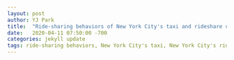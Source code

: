 ```yaml
---
layout: post
author: YJ Park
title:  "Ride-sharing behaviors of New York City's taxi and rideshare users"
date:   2020-04-11 07:50:00 -700
categories: jekyll update
tags: ride-sharing behaviors, New York City's taxi, New York City's rideshare, ride-sharing ratios
---
```

<head>
	<!-- Global site tag (gtag.js) - Google Analytics -->
	<script async src="https://www.googletagmanager.com/gtag/js?id=UA-127453746-1"></script>
	<script>
		  window.dataLayer = window.dataLayer || [];
		  function gtag(){dataLayer.push(arguments);}
		  gtag('js', new Date());

		  gtag('config', 'UA-127453746-1');
	</script>
</head>

# Project: Ride-sharing behaviors of New York City's taxi and rideshare users

## Introduction
---

The purpose of this sub-project is to explore sharing patters of passengers who are taking New York City's taxis and rideshares, including Green Boro taxis, Yellow Medallion taxis, Uber and Lyft. 

I found that:
1) When examining only ride areas with greater than 10,000 occurrences during rush hours, 102 data points are available. However, this number is dominated by rideshares such as Uber and Lyft (85 out of 102), not taxis. It seems that between July 2017 and July 2019, rideshares were popular during rush hours. The other interpretation can be the data for taxis may not be complete so less number of occurrences could have been recorded.

2) Shared ratios for green taxis seems to be lowest, consistently between 12.81% and 21.07%. However, the interpretation here is quite difficult to make because the comparison between rideshare and two taxis is not a fair one. The only clear points here are: where there is one passenger only, these rides are not shared; and the ride-sharing ratio of yellow taxis seems to be higher than that of green taxis.

3) The average shared ratios for Brooklyn seems to be higher than those of Manhattan and Queens. For rush hours, not much data is available for the shared ratios for Bronx.

![map_over_10k](../../../../../../assets/images/map_over_10k.png)


## Import packages
---

Prior to starting any analysis and visualization, I will import relevant packages to be used in this project.

```
#To get automatic reloading and inline plotting
%reload_ext autoreload
%autoreload 2
%matplotlib inline

import numpy as np
import pandas as pd
#graph visualization
import seaborn as sns
import matplotlib.pyplot as plt

import datetime as dt

import folium #folium map visualization

```

## Create dataframes from available csv files
---

The New York City (hereafter, NYC)'s taxi and ride-share data is available here: https://www1.nyc.gov/site/tlc/about/tlc-trip-record-data.page

In my case, I had New York City's Bike, MTA, Green, Yellow and Rideshare data available. However, because of their vast amount, I decided to focus on transportation modes where a single passenger would most likely use but having a sharing capacity, hence taxis and ridesharing methods such as Uber and Lyft.

To explore the data, I import the data of these transportation modes into csv files into Pandas dataframe first.

```
nyc_green_taxi_df = pd.read_csv('path_to_your_data/nyc_green_taxi.csv')
nyc_yellow_taxi_df = pd.read_csv('path_to_your_data/nyc_yellow_taxi.csv')
rideshare_df = pd.read_csv('path_to_your_datanyc_rideshare.csv')
```

I also need to create the dataframe for the mapping between the location IDs and borough (and zone) for NYC for visualization tasks later.
There are two datasets I use to this task: 1) NYC's taxi and Limousine Commission (TLC) zone data; and 2) NYC's geographical mapping between Neighborhood Tabulation Areas (NTA) codes and geographical coordinates.

```
tlc_df = pd.read_csv('path_to_your_data/tlc_zones.csv')
geo = pd.read_csv('path_to_your_data/geographic.csv')
```

From TLC data, location_id, borough, zone and nta_code are available.

![tlc_df](../../../../../../assets/images/tlc_df.PNG)

TLC data shows there are 69 zones in Manhattan and Queens and other major zones are 61 in Brooklyn and 43 in Bronx.

![tlc_df_count](../../../../../../assets/images/tlc_df_count.PNG)

Geo data can provide nta codes with their boundary coordinates.

![geo_df](../../../../../../assets/images/geo_df.PNG)


When I join nta_code between these two dataframes, I will be able to map from location_id to boough and zone to geographical coordinates for analysis and visualization later.
To make this task simple, I created an utility dataframe to hold first x and y coordinates of each nta_code.

```
nta_df = pd.DataFrame(columns=['nta', 'longitude', 'latitude'])
nta_df['nta'] = geo.columns
nta_df['longitude'] = list(geo.iloc[0])
nta_df['latitude'] = list(geo.iloc[1])
```

The simplified dataframe of geo_df is now transferred to nta_df.

![nta_df](../../../../../../assets/images/nta_df.png)


## Explore basic data available for taxi and rideshare information
---

Rideshare dataframe includes pick-up and drop-off location IDs. It also includes the indication of this ride was shared or not. The data is missing a lot of coordinates of these location ids. In addition, shared_ride indicates that whether this particular ride is shared and the value is boolean rather than displaying the number of passengers shared this ride.

![rideshare_df_example](../../../../../../assets/images/rideshare_df_example.png)

Data collected from using taxis seems to be more extensive include the location information about geogrphical coordinates, trip distance and the number of passengers. However, it is missing a lot of IDs of pick up and drop off locations.

![green_taxi_df_example](../../../../../../assets/images/green_taxi_example.png)

![yellow_taxi_df_example](../../../../../../assets/images/yellow_taxi_example.png)

How many data points are available? I would like to look at the number of data points that are not NaN in the dataframe for each transport.

![number_of_datapoints](../../../../../../assets/images/number_of_datapoints.png)

Overall, it seems that the inconsistency using location coordinates or IDs needs to be addressed to combine the data from rideshare and taxis together.

## Working with the data as it is - dropping NaN on missing location IDs
---

I decided to work with the data as it is so I am dropping all NaN values.

```
filtered_nyc_yellow_df = nyc_yellow_taxi_df.dropna(subset=['pickup_location_id', 'dropoff_location_id'])
filtered_nyc_green_df = nyc_green_taxi_df.dropna(subset=['pickup_location_id', 'dropoff_location_id'])
filtered_rideshare_df = rideshare_df.dropna(subset=['pickup_location_id', 'dropoff_location_id'])
```

![drop_na_example](../../../../../../assets/images/drop_na_example.png)

When I looked at the rideshare data after dropping all NaN values, unfortunately, the shared_ride indicator is much short than other fields. Why is this the case?

------------

According to the data schema, this indicator for shared ride was added from 2017 July. To make the data consistent across rideshare and taxis, I will reduce the time period of analysis between 2017 July to the end of 2019. Because this is the most recent available time periods.

## Filter the data period between 2017 and 2019 and make a new field, shared_ride, in taxi dataframes based on passenger_count
---

### Restrict the time period for three dataframes

First, I changed pick up and drop off datetime fields into pandas date time data type so that we can work with limiting the time period easier.


```
#yellow taxis
filtered_nyc_yellow_df['pickup_datetime'] = pd.to_datetime(filtered_nyc_yellow_df['pickup_datetime'])
filtered_nyc_yellow_df['dropoff_datetime'] = pd.to_datetime(filtered_nyc_yellow_df['dropoff_datetime'])
#green taxis
filtered_nyc_green_df['pickup_datetime'] = pd.to_datetime(filtered_nyc_green_df['pickup_datetime'])
filtered_nyc_green_df['dropoff_datetime'] = pd.to_datetime(filtered_nyc_green_df['dropoff_datetime'])
#rideshare
filtered_rideshare_df['pickup_datetime'] = pd.to_datetime(filtered_rideshare_df['pickup_datetime'])
filtered_rideshare_df['dropoff_datetime'] = pd.to_datetime(filtered_rideshare_df['dropoff_datetime'])
```

Then, I masked only limited time periods, in this case, 2017 July to 2019 December.

```
#decide start and end dates
start_date = '2017-07-01'
end_date = '2019-12-31'

#mask other dates
yellow_mask = (filtered_nyc_yellow_df['pickup_datetime'] >= start_date) & (filtered_nyc_yellow_df['dropoff_datetime'] <= end_date)
green_mask = (filtered_nyc_green_df['pickup_datetime'] > start_date) & (filtered_nyc_green_df['dropoff_datetime'] <= end_date)
rideshare_mask = (filtered_rideshare_df['pickup_datetime'] >= start_date) & (filtered_rideshare_df['dropoff_datetime'] <= end_date)

#get filtered time periods
filtered_nyc_yellow_df = filtered_nyc_yellow_df.loc[yellow_mask]
filtered_nyc_green_df = filtered_nyc_green_df.loc[green_mask]
filtered_rideshare_df = filtered_rideshare_df.loc[rideshare_mask]
```

It turned out that actual 2019 data is up to June 30th rather than December 31st for all datasets.

```
time_filtered_nyc_yellow_df['pickup_datetime'].min(), time_filtered_nyc_yellow_df['pickup_datetime'].max(),\
time_filtered_nyc_yellow_df['dropoff_datetime'].min(), time_filtered_nyc_yellow_df['dropoff_datetime'].max()
```

![actual_timeperiod](../../../../../../assets/images/actual_timeperiod.png)

In the end, I have approximately data points of 440k for yellow taxis, 200k for green taxis and 2.3 mil for rideshares.

![time_filtered](../../../../../../assets/images/time_filtered.png)

### Replace NaN to 0 value for the shared_ride indicator in rideshare_df

Because currently the shared_ride indicator in rideshare_df only has the value of 1 if shared, its values are counted as 600k rather than 2.3 mil. I need to fill in 0 for this indicator so that it is a binary indicator.

```
time_filtered_rideshare_df = time_filtered_rideshare_df.fillna(0)
```

Now, shared_ride is counted as the same number with other fields.
![shared_ride](../../../../../../assets/images/shared_ride.png)

### Create a shared_ride indicator for taxis for a comparison

Finally, I will create a shared_ride indicator for taxi dataframes based on the passenger count. If the number of passengers are larger than 1, this will be the indicator 1, otherwise 0.

This is not strictly a like-to-like comparison because passengers greater than 1 may not be a sharing; for example, a couple in a taxi would be counted as 2 but still not sharing with other passengers.
Similarly, for rideshare such as Uber and Lyft, the shared_ride indicator 0 may represent a group of passengers greater than one.


```
def classify_shared_ride(row):
    if row['passenger_count']>1.0:
        return 1
    elif row['passenger_count']==1.0:
        return 0
    else:
        return np.NaN

time_filtered_nyc_yellow_df['shared_ride'] = filtered_nyc_yellow_df.apply(lambda row: classify_shared_ride(row), axis=1)
time_filtered_nyc_green_df['shared_ride'] = filtered_nyc_green_df.apply(lambda row: classify_shared_ride(row), axis=1)
```

After creating a ride-sharing indicator, I will drop all NaN values because there are cases where the number of passenger was recorded as 0. 
For example, 407,454 shared-ride indicators are available out of 411,437 occurrences.

![example_yellow_num_shared_ride](../../../../../../assets/images/example_yellow_num_shared_ride.png)

These instances will be removed from the dataframes.

```
#drop the empty columns
time_filtered_nyc_yellow_df = time_filtered_nyc_yellow_df.drop(['pickup_longitude', 'pickup_latitude', 
                                                      'dropoff_longitude', 'dropoff_latitude'], axis=1)
time_filtered_nyc_green_df = time_filtered_nyc_green_df.drop(['pickup_longitude', 'pickup_latitude', 
                                                      'dropoff_longitude', 'dropoff_latitude'], axis=1)
#filter non-empty shared_ride indicator
time_filtered_nyc_yellow_df = time_filtered_nyc_yellow_df[time_filtered_nyc_yellow_df['shared_ride'].notnull()]
time_filtered_nyc_green_df = time_filtered_nyc_green_df[time_filtered_nyc_green_df['shared_ride'].notnull()]
```

After cleaning the dataframes, there are 407,454 and 184.370 data points for yellow and green taxis, respectively while 2,214,027 data points for the rideshare transports.

![remaining_data](../../../../../../assets/images/remaining_data.png)

Then, to make a ride-sharing ratio, make an occurrence to 1 to count all occurrences of the rides on rush hours by each transportation mode later.

```
time_filtered_nyc_yellow_df['occurence'] = 1
time_filtered_nyc_green_df['occurence'] = 1
time_filtered_rideshare_df['occurence'] = 1
``` 

## Explore behavioral patterns of rideshares and taxis
---

First, I created the shared ride ratio values by each transport mode.

```
#create ride-sharing ratio for rideshares such as Uber and Lyft
top10_rideshare_df = time_filtered_rideshare_df[['pickup_location_id', 'shared_ride','occurence']]\
                    .groupby(['pickup_location_id'])\
                    .sum()\
                    .reset_index()\
                    .sort_values(['occurence'], ascending=False)
top10_rideshare_df['shared_ride_ratio'] = round((top10_rideshare_df['shared_ride']/top10_rideshare_df['occurence'])*100, 2)

#create ride-sharing ratio for yellow taxis
top10_yellow_df = time_filtered_nyc_yellow_df[['pickup_location_id', 'shared_ride','occurence']]\
                    .groupby(['pickup_location_id'])\
                    .sum()\
                    .reset_index()\
                    .sort_values(['occurence'], ascending=False)
top10_yellow_df['shared_ride_ratio'] = round((top10_yellow_df['shared_ride']/top10_yellow_df['occurence'])*100, 2)

#create ride-sharing ratio for green taxis
top10_green_df = time_filtered_nyc_green_df[['pickup_location_id', 'shared_ride','occurence']]\
                    .groupby(['pickup_location_id'])\
                    .sum()\
                    .reset_index()\
                    .sort_values(['occurence'], ascending=False)
top10_green_df['shared_ride_ratio'] = round((top10_green_df['shared_ride']/top10_green_df['occurence'])*100, 2)
```

Now, let us look at which boroughs and zones are having better or worse ride-sharing ratios. To do so, I need to join the prepared dataframes with the tlc zone dataframe, like below.

```
top10_rideshare_df_loc = top10_rideshare_df.join(tlc_df.set_index('location_id')[['borough', 'zone', 'service_zone', 'nta_code']], on='pickup_location_id')
top10_yellow_df_loc = top10_yellow_df.join(tlc_df.set_index('location_id')[['borough', 'zone', 'service_zone', 'nta_code']], on='pickup_location_id')
top10_green_df_loc = top10_green_df.join(tlc_df.set_index('location_id')[['borough', 'zone', 'service_zone', 'nta_code']], on='pickup_location_id')
```

For the purpose of the analysis, I look at the instances of more than 10,000 occurrences of pick ups, look at the top 50 ratio of shared ride across rideshares and taxis.
Three findings arise from looking at the ride-sharing ratio out of its occurrences (i.e. how much percentage of the ride-sharing occurs during rush hours) by each transport mode.

1) When examining only ride areas with more_than_10k_occurences, 102 data points are available. However, this number is dominated by rideshares (85 out of 102), not taxis.
It seems that between July 2017 and July 2019, rideshares were popular during rush hours. The other interpretation can be the data for taxis may not be complete so less number of occurrences could have been recorded.

![more_than_10k_occurences](../../../../../../assets/images/more_than_10k_occurences.png)

2) Shared ratios for green taxis seems to be lowest, consistently between 12.81% and 21.07%. However, the interpretation here is quite difficult to make because the comparison between rideshare and two taxis is not a fair one. The only clear points here are: where there is one passenger only, these rides are not shared; and the ride-sharing ratio of yellow taxis seems to be higher than that of green taxis.

![violin_chart_mode](../../../../../../assets/images/violin_chart_mode.png)

3) The average shared ratios for Brooklyn seems to be higher than those of Manhattan and Queens. For rush hours, not much data is available for the shared ratios for Bronx.

![violin_chart_borough](../../../../../../assets/images/violin_chart_borough.png)  

Let us now look at problem areas - areas that contain large occurrences during rush-hours, but having a low sharing ratio. To investigate this, bottom 20 pick up areas are selected based on its ratio and plot these areas with the occurrences. If the size of scatter dots are larger, the occurrences of that particular pick up location are greater.

![bottom_20](../../../../../../assets/images/bottom_20.png)

It is clear that the highest occurrences locations for the worst sharing ratio encompasses: 1) TriBeCa/Civic Center, 2) Times Sq/Theatre District, 3) SoHo, 4) JFK Airport, and 5) LaGuardia Airport. During rush hours of July 2017 to July 2019, the occurrences show more than 14,000 trips from these locations but the sharing ratio is around 10-18% only via rideshares.

The last comparison analysis is to visualize the ride-sharing ratio by its percentage and its source. The code below is using folium map with CartoDB dark_matter to visualize the ratio with the size of circles.

```
#util function for deciding the size of the circles to represent shared ratio
def get_size(shared_percent):
    if shared_percent >= 27:
        size = 10
    elif shared_percent >= 25 and shared_percent < 27:
        size = 8
    elif shared_percent >= 23 and shared_percent < 25:
        size = 6
    elif shared_percent >= 21 and shared_percent < 23: 
        size = 4
    elif shared_percent < 21:
        size = 2
    return size

#using folium map, visualize apprximate longitude and attitude of tlc zones for ride occurrences greater than 10,000 
nyc_map = folium.Map(location=[40.693943, -73.985880],
                        zoom_start=10,
                        tiles="CartoDB dark_matter")
for idx, row in all_df_10k_loc.iterrows():
    
    if row["longitude"] and row["latitude"]:

        shared_percent = row["shared_ride_ratio"]
        if row['source']=='rideshare':
            color = "#736AFF" #purple
        elif row['source']=='green_taxi':
            color = "#00CC66" #yellow
        elif row['source']=='yellow_taxi':
            color = "#CCCC00" #green
        
        size = get_size(shared_percent)

        popup_text = "Source: {}<br>Zone: {}<br>Shared_ratio: {}<br>"
        popup_text = popup_text.format(row["source"],
                      row["zone"], str(shared_percent)+'%')

        folium.CircleMarker(location=(row["latitude"],
                                      row["longitude"]),
                            radius=size,
                            color=color,
                            popup=folium.Popup(popup_text, parse_html=False),
                                fill=True).add_to(nyc_map)

nyc_map
```

With the code above, the ride sharing ratios are represented on the New York City's map 1) by the different size of circles (the larger circles represent larger ride-sharing ratios); and 2) by the different transport mode (purple: rideshares, yellow: yellow taxis, green: green taxis). This map is interactive and the source of ride, zone and its sharing ratio can be seen by clicking a particular circle on the map.

![map_over_10k](../../../../../../assets/images/map_over_10k.png)


## Conclusion and limitation of this analysis
---

After going through the analysis, I found that rideshares may not have been used to deliver 'true' ride-sharing in certain areas during rush hours. Overall, increase in ‘true’ ride-sharing may be required to make NYC’s rides more efficient during rush hours since a large disparity from ride-sharing ratios is observed between the areas during rush hours (e.g. Lenox Hill East: 40.04% vs JFK Airport: 11.42%).

It is noted that ride-sharing ratio cannot be compared fairly across different transportation methods currently due to a lack of information in the datasets of Yellow taxi and Green taxi. To prepare a fair analysis for a better traffic situation in NYC, it would be helpful to record a ride-share indicator for taxis.